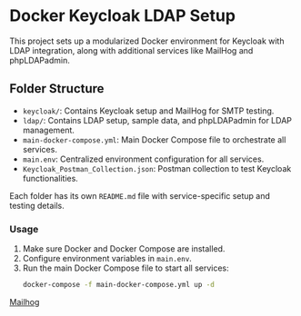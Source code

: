 # Docker Keycloak LDAP Setup

This project sets up a modularized Docker environment for Keycloak with LDAP integration, along with additional services
like MailHog and phpLDAPadmin.

## Folder Structure

- `keycloak/`: Contains Keycloak setup and MailHog for SMTP testing.
- `ldap/`: Contains LDAP setup, sample data, and phpLDAPadmin for LDAP management.
- `main-docker-compose.yml`: Main Docker Compose file to orchestrate all services.
- `main.env`: Centralized environment configuration for all services.
- `Keycloak_Postman_Collection.json`: Postman collection to test Keycloak functionalities.

Each folder has its own `README.md` file with service-specific setup and testing details.

### Usage

1. Make sure Docker and Docker Compose are installed.
2. Configure environment variables in `main.env`.
3. Run the main Docker Compose file to start all services:
   ```bash
   docker-compose -f main-docker-compose.yml up -d

[Mailhog](mailhog/README.md)

